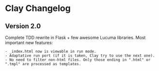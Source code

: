 # Clay Changelog


## Version 2.0

Complete TDD rewrite in Flask + few awesome Lucuma libraries.
Most important new features:

    - _index.html now is viewable in run mode.
    - Adaptative run port (if it is taken, Clay try to use the next one).
    - No need to filter non-html files. Only those ending in ".html" or ".tmpl" are processed as templates.


